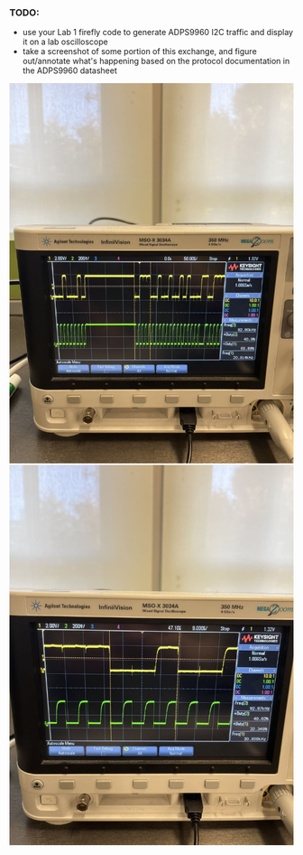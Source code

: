 ### TODO:

- use your Lab 1 firefly code to generate ADPS9960 I2C traffic and display it on a lab oscilloscope
- take a screenshot of some portion of this exchange, and figure out/annotate what's happening based on the protocol documentation in the ADPS9960 datasheet 

![a](https://github.com/akiyamask/ese5190-2022-lab2b-esp/blob/main/lab/05_i2c_traffic/2.jpg)
![a](https://github.com/akiyamask/ese5190-2022-lab2b-esp/blob/main/lab/05_i2c_traffic/1.jpg)

